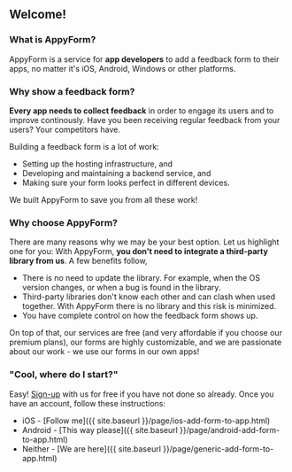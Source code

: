 
## Welcome!

### What is AppyForm?

AppyForm is a service for **app developers** to add a feedback form to their apps, no matter it's iOS, Android, Windows or other platforms. 


### Why show a feedback form? 

**Every app needs to collect feedback** in order to engage its users and to improve continously. Have you been receiving regular feedback from your users? Your competitors have.

Building a feedback form is a lot of work:

- Setting up the hosting infrastructure, and 
- Developing and maintaining a backend service, and
- Making sure your form looks perfect in different devices.

We built AppyForm to save you from all these work!


### Why choose AppyForm?

There are many reasons why we may be your best option. Let us highlight one for you: With AppyForm, **you don't 
need to integrate a third-party library from us**. A few benefits follow,

- There is no need to update the library. For example, when the OS version changes, or when a bug is found in the library.
- Third-party libraries don't know each other and can clash when used together. With AppyForm there is no library and this risk is minimized.  
- You have complete control on how the feedback form shows up.

On top of that, our services are free (and very affordable if you choose our premium plans), our forms are highly 
customizable, and we are passionate about our work - we use our forms in our own apps!


### "Cool, where do I start?"

Easy! [Sign-up](http://www.appyform.com/) with us for free if you have not done so already. Once you have an account, follow these instructions: 

- iOS - [Follow me]({{ site.baseurl }}/page/ios-add-form-to-app.html)
- Android - [This way please]({{ site.baseurl }}/page/android-add-form-to-app.html)
- Neither - [We are here]({{ site.baseurl }}/page/generic-add-form-to-app.html)

